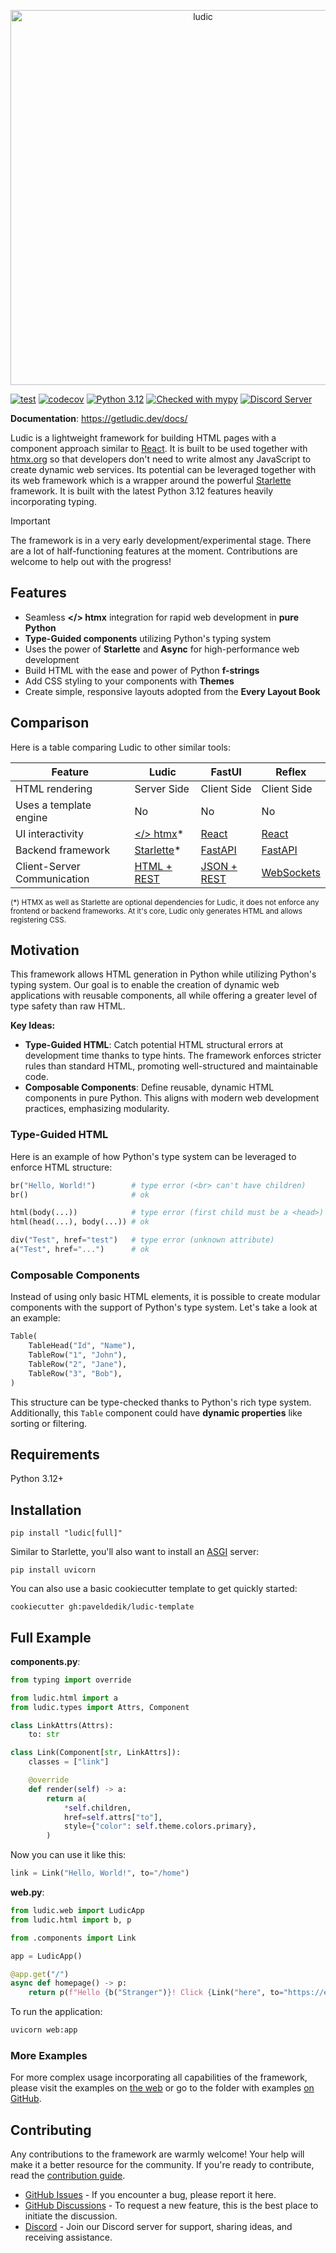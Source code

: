 <p align="center">
    <img width="600px" src="https://raw.githubusercontent.com/paveldedik/ludic/main/docs/assets/ludic.png" alt="ludic">
</p>

[![test](https://github.com/paveldedik/ludic/actions/workflows/test.yaml/badge.svg)](https://github.com/paveldedik/ludic/actions) [![codecov](https://codecov.io/gh/paveldedik/ludic/graph/badge.svg?token=BBDNJWHMGX)](https://codecov.io/gh/paveldedik/ludic) [![Python 3.12](https://img.shields.io/badge/python-3.12-blue.svg)](https://www.python.org/downloads/release/python-312/) [![Checked with mypy](http://www.mypy-lang.org/static/mypy_badge.svg)](http://mypy-lang.org/) [![Discord Server](https://img.shields.io/badge/discord-ludic-black)](https://discord.gg/4Y5fSQUS)

**Documentation**: https://getludic.dev/docs/

Ludic is a lightweight framework for building HTML pages with a component approach similar to [React](https://react.dev/). It is built to be used together with [htmx.org](https://htmx.org/) so that developers don't need to write almost any JavaScript to create dynamic web services. Its potential can be leveraged together with its web framework which is a wrapper around the powerful [Starlette](https://www.starlette.io/) framework. It is built with the latest Python 3.12 features heavily incorporating typing.

> [!IMPORTANT]
> The framework is in a very early development/experimental stage. There are a lot of half-functioning features at the moment. Contributions are welcome to help out with the progress!

## Features

- Seamless **&lt;/&gt; htmx** integration for rapid web development in **pure Python**
- **Type-Guided components** utilizing Python's typing system
- Uses the power of **Starlette** and **Async** for high-performance web development
- Build HTML with the ease and power of Python **f-strings**
- Add CSS styling to your components with **Themes**
- Create simple, responsive layouts adopted from the **Every Layout Book**

## Comparison

Here is a table comparing Ludic to other similar tools:

| Feature                     | Ludic       | FastUI      | Reflex      |
|-----------------------------|-------------|-------------|-------------|
| HTML rendering              | Server Side | Client Side | Client Side |
| Uses a template engine      | No          | No          | No          |
| UI interactivity            | [</> htmx](https://htmx.org)* | [React](https://react.dev/) | [React](https://react.dev/) |
| Backend framework           | [Starlette](https://www.starlette.io)*  | [FastAPI](https://fastapi.tiangolo.com) | [FastAPI](https://fastapi.tiangolo.com) |
| Client-Server Communication | [HTML + REST](https://htmx.org/essays/how-did-rest-come-to-mean-the-opposite-of-rest/) | [JSON + REST](https://github.com/pydantic/FastUI?tab=readme-ov-file#the-principle-long-version) | [WebSockets](https://reflex.dev/blog/2024-03-21-reflex-architecture/) |

<sup>(*) HTMX as well as Starlette are optional dependencies for Ludic, it does not enforce any frontend or backend frameworks. At it's core, Ludic only generates HTML and allows registering CSS.</sup>

## Motivation

This framework allows HTML generation in Python while utilizing Python's typing system. Our goal is to enable the creation of dynamic web applications with reusable components, all while offering a greater level of type safety than raw HTML.

**Key Ideas:**

- **Type-Guided HTML**: Catch potential HTML structural errors at development time thanks to type hints. The framework enforces stricter rules than standard HTML, promoting well-structured and maintainable code.
- **Composable Components**: Define reusable, dynamic HTML components in pure Python. This aligns with modern web development practices, emphasizing modularity.

### Type-Guided HTML

Here is an example of how Python's type system can be leveraged to enforce HTML structure:

```python
br("Hello, World!")        # type error (<br> can't have children)
br()                       # ok

html(body(...))            # type error (first child must be a <head>)
html(head(...), body(...)) # ok

div("Test", href="test")   # type error (unknown attribute)
a("Test", href="...")      # ok
```

### Composable Components

Instead of using only basic HTML elements, it is possible to create modular components with the support of Python's type system. Let's take a look at an example:

```python
Table(
    TableHead("Id", "Name"),
    TableRow("1", "John"),
    TableRow("2", "Jane"),
    TableRow("3", "Bob"),
)
```

This structure can be type-checked thanks to Python's rich type system. Additionally, this `Table` component could have **dynamic properties** like sorting or filtering.

## Requirements

Python 3.12+

## Installation

```
pip install "ludic[full]"
```

Similar to Starlette, you'll also want to install an [ASGI](https://asgi.readthedocs.io/en/latest/) server:

```
pip install uvicorn
```

You can also use a basic cookiecutter template to get quickly started:

```
cookiecutter gh:paveldedik/ludic-template
```

## Full Example

**components.py**:

```python
from typing import override

from ludic.html import a
from ludic.types import Attrs, Component

class LinkAttrs(Attrs):
    to: str

class Link(Component[str, LinkAttrs]):
    classes = ["link"]

    @override
    def render(self) -> a:
        return a(
            *self.children,
            href=self.attrs["to"],
            style={"color": self.theme.colors.primary},
        )
```

Now you can use it like this:

```python
link = Link("Hello, World!", to="/home")
```

**web.py**:

```python
from ludic.web import LudicApp
from ludic.html import b, p

from .components import Link

app = LudicApp()

@app.get("/")
async def homepage() -> p:
    return p(f"Hello {b("Stranger")}! Click {Link("here", to="https://example.com")}!")
```

To run the application:

```python
uvicorn web:app
```

### More Examples

For more complex usage incorporating all capabilities of the framework, please visit the examples on [the web](https://getludic.dev/examples) or go to the folder with examples [on GitHub](https://github.com/paveldedik/ludic/tree/master/examples/).

## Contributing

Any contributions to the framework are warmly welcome! Your help will make it a better resource for the community. If you're ready to contribute, read the [contribution guide](https://github.com/paveldedik/ludic/tree/master/CONTRIBUTING.md).

* [GitHub Issues](https://github.com/paveldedik/ludic/issues) - If you encounter a bug, please report it here.
* [GitHub Discussions](https://github.com/paveldedik/ludic/discussions) - To request a new feature, this is the best place to initiate the discussion.
* [Discord](https://discord.gg/4Y5fSQUS) - Join our Discord server for support, sharing ideas, and receiving assistance.
